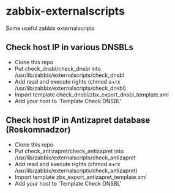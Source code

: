 # zabbix-externalscripts
Some useful zabbix externalscripts

## Check host IP in various DNSBLs
* Clone this repo
* Put check_dnsbl/check_dnsbl into /usr/lib/zabbix/externalscripts/check_dnsbl
* Add read and execute rights (chmod a+rx /usr/lib/zabbix/externalscripts/check_dnsbl)
* Import template check_dnsbl/zbx_export_dnsbl_template.xml
* Add your host to 'Template Check DNSBL'

## Check host IP in Antizapret database (Roskomnadzor)
* Clone this repo
* Put check_antizapret/check_antizapret into /usr/lib/zabbix/externalscripts/check_antizapret
* Add read and execute rights (chmod a+rx /usr/lib/zabbix/externalscripts/check_antizapret)
* Import template zbx_export_antizapret_template.xml
* Add your host to 'Template Check DNSBL'
